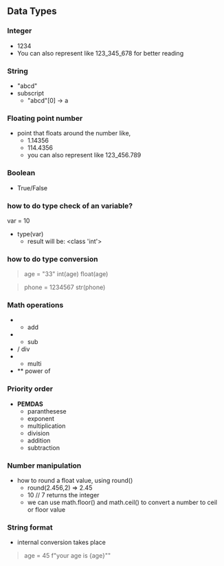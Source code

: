 ## Data Types

### Integer

- 1234
- You can also represent like 123_345_678 for better reading

### String

- "abcd"
- subscript
	- "abcd"[0] -> a

### Floating point number

- point that floats around the number like,
	- 1.14356
	- 114.4356
  - you can also represent like 123_456.789

### Boolean

- True/False

### how to do type check of an variable?

var = 10
- type(var)
	- result will be: <class 'int'>
### how to do type conversion

> age = "33"
> int(age)
> float(age)

> phone = 1234567
> str(phone)


### Math operations

- + add
- - sub
- / div
- * multi
- ** power of

### Priority order

- **PEMDAS**
	- paranthesese
	- exponent
	- multiplication
	- division
	- addition
	- subtraction

### Number manipulation

- how to round a float value, using round()
	- round(2.456,2) => 2.45
    - 10 // 7 returns the integer
    - we can use math.floor() and math.ceil() to convert a number to ceil or floor value

### String format

- internal conversion takes place
  
> age = 45
> f"your age is {age}""